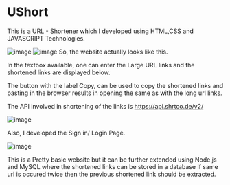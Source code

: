 # UShort
This is a URL - Shortener which I developed using HTML,CSS and JAVASCRIPT Technologies.

![image](https://github.com/gorantlamanoj02/UShort/assets/74758820/113cccc4-8720-450a-96dd-fda9eb42fc11)
![image](https://github.com/gorantlamanoj02/UShort/assets/74758820/da9ec1b0-0352-4c29-a55f-16a8fc60af0e)
So, the website actually looks like this.

In the textbox available, one can enter the Large URL links and the shortened links are displayed below. 

The button with the label Copy, can be used to copy the shortened links and pasting in the browser results in opening the same as with the long url links.

The API involved in shortening of the links is https://api.shrtco.de/v2/

![image](https://github.com/gorantlamanoj02/UShort/assets/74758820/7d7fcadc-454f-4565-a5eb-f823928bfea5)


Also, I developed the Sign in/ Login Page.

![image](https://github.com/gorantlamanoj02/UShort/assets/74758820/837a7ef9-abfc-4c10-bf78-dcaa61d2c1d2)

This is a Pretty basic website but it can be further extended using Node.js and MySQL where the shortened links can be stored in a database if same url is occured twice then the previous shortened link should be extracted.
